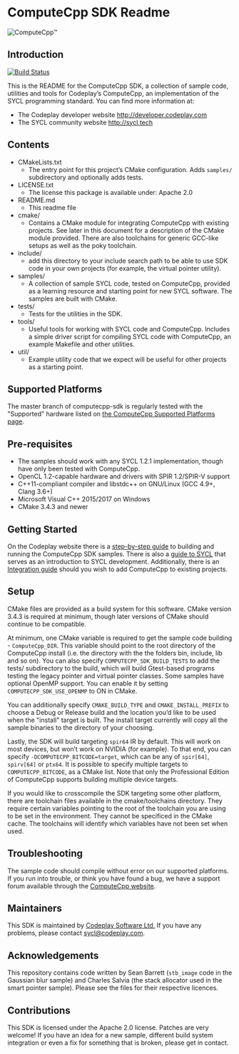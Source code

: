 # ComputeCpp SDK Readme

![ComputeCpp™]

## Introduction

[![Build Status]](https://travis-ci.org/codeplaysoftware/computecpp-sdk)

This is the README for the ComputeCpp SDK, a collection of sample code,
utilities and tools for Codeplay’s ComputeCpp, an implementation of the
SYCL programming standard. You can find more information at:

* The Codeplay developer website http://developer.codeplay.com
* The SYCL community website http://sycl.tech

## Contents

* CMakeLists.txt
  * The entry point for this project’s CMake configuration. Adds `samples/`
    subdirectory and optionally adds tests.
* LICENSE.txt
  * The license this package is available under: Apache 2.0
* README.md
  * This readme file
* cmake/
  * Contains a CMake module for integrating ComputeCpp with existing
    projects. See later in this document for a description of the
    CMake module provided. There are also toolchains for generic
    GCC-like setups as well as the poky toolchain.
* include/
  * add this directory to your include search path to be able to use
    SDK code in your own projects (for example, the virtual pointer utility).
* samples/
  * A collection of sample SYCL code, tested on ComputeCpp, provided
    as a learning resource and starting point for new SYCL software.
    The samples are built with CMake.
* tests/
  * Tests for the utilities in the SDK.
* tools/
  * Useful tools for working with SYCL code and ComputeCpp. Includes
    a simple driver script for compiling SYCL code with ComputeCpp,
    an example Makefile and other utilities.
* util/
  * Example utility code that we expect will be useful for other
    projects as a starting point.

## Supported Platforms

The master branch of computecpp-sdk is regularly tested with the "Supported" 
hardware listed on [the ComputeCpp Supported Platforms page]. 

## Pre-requisites

* The samples should work with any SYCL 1.2.1 implementation, though
  have only been tested with ComputeCpp.
* OpenCL 1.2-capable hardware and drivers with SPIR 1.2/SPIR-V support
* C++11-compliant compiler and libstdc++ on GNU/Linux (GCC 4.9+, Clang 3.6+)
* Microsoft Visual C++ 2015/2017 on Windows
* CMake 3.4.3 and newer

## Getting Started

On the Codeplay website there is a [step-by-step guide] to building and running 
the ComputeCpp SDK samples. There is also a [guide to SYCL] that serves as an
introduction to SYCL development. Additionally, there is an
[Integration guide] should you wish to add ComputeCpp to existing projects.

## Setup

CMake files are provided as a build system for this software. CMake
version 3.4.3 is required at minimum, though later versions of CMake
should continue to be compatible.

At minimum, one CMake variable is required to get the sample code
building - `ComputeCpp_DIR`. This variable should point to the root
directory of the ComputeCpp install (i.e. the directory with the the
folders bin, include, lib and so on). You can also specify
`COMPUTECPP_SDK_BUILD_TESTS` to add the tests/ subdirectory to the
build, which will build Gtest-based programs testing the legacy pointer
and virtual pointer classes. Some samples have optional OpenMP support.
You can enable it by setting `COMPUTECPP_SDK_USE_OPENMP` to ON in
CMake.

You can additionally specify `CMAKE_BUILD_TYPE` and
`CMAKE_INSTALL_PREFIX` to choose a Debug or Release build and the
location you’d like to be used when the "install" target is built. The
install target currently will copy all the sample binaries to the
directory of your choosing.

Lastly, the SDK will build targeting `spir64` IR by default. This will
work on most devices, but won’t work on NVIDIA (for example). To that
end, you can specify `-DCOMPUTECPP_BITCODE=target`, which can be any of
`spir[64]`, `spirv[64]` or `ptx64`.
It is possible to specify multiple targets to `COMPUTECPP_BITCODE`,
as a CMake list.
Note that only the Professional Edition of ComputeCpp
supports building multiple device targets.

If you would like to crosscompile the SDK targeting some other platform,
there are toolchain files available in the cmake/toolchains directory.
They require certain variables pointing to the root of the toolchain you
are using to be set in the environment. They cannot be specificed in the
CMake cache. The toolchains will identify which variables have not been
set when used.

## Troubleshooting

The sample code should compile without error on our supported platforms.
If you run into trouble, or think you have found a bug, we have a support
forum available through the [ComputeCpp website].

## Maintainers

This SDK is maintained by [Codeplay Software Ltd.]
If you have any problems, please contact sycl@codeplay.com.

## Acknowledgements

This repository contains code written by Sean Barrett (`stb_image` code
in the Gaussian blur sample) and Charles Salvia (the stack allocator
used in the smart pointer sample). Please see the files for their
respective licences.

## Contributions

This SDK is licensed under the Apache 2.0 license. Patches are very
welcome! If you have an idea for a new sample, different build system
integration or even a fix for something that is broken, please get in
contact.

[ComputeCpp™]: https://www.codeplay.com/public/uploaded/public/computecpp_logo.png
[Build Status]: https://travis-ci.org/codeplaysoftware/computecpp-sdk.svg?branch=master
[step-by-step guide]: https://developer.codeplay.com/computecppce/latest/getting-started-guide
[Integration guide]: https://developer.codeplay.com/computecppce/latest/integration-guide
[FAQ page]: https://developer.codeplay.com/computecppce/latest/faq
[Codeplay Software Ltd.]: https://www.codeplay.com
[ComputeCpp website]: https://developer.codeplay.com
[guide to SYCL]: https://developer.codeplay.com/products/computecpp/ce/guides/sycl-guide
[the ComputeCpp Supported Platforms page]: https://developer.codeplay.com/products/computecpp/ce/guides/platform-support